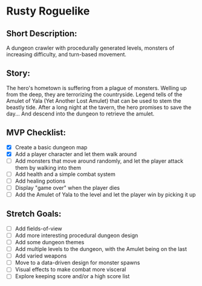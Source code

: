 # Rusty Roguelike

## Short Description:
A dungeon crawler with procedurally generated levels, monsters of increasing difficulty, and turn-based movement.

## Story:
The hero's hometown is suffering from a plague of monsters. Welling up from the deep, they are terrorizing the countryside. Legend tells of the Amulet of Yala (Yet Another Lost Amulet) that can be used to stem the beastly tide. After a long night at the tavern, the hero promises to save the day... And descend into the dungeon to retrieve the amulet.

## MVP Checklist:
- [x] Create a basic dungeon map
- [x] Add a player character and let them walk around
- [ ] Add monsters that move around randomly, and let the player attack them by walking into them
- [ ] Add health and a simple combat system
- [ ] Add healing potions
- [ ] Display "game over" when the player dies
- [ ] Add the Amulet of Yala to the level and let the player win by picking it up

## Stretch Goals:
- [ ] Add fields-of-view
- [ ] Add more interesting procedural dungeon design
- [ ] Add some dungeon themes
- [ ] Add multiple levels to the dungeon, with the Amulet being on the last
- [ ] Add varied weapons
- [ ] Move to a data-driven design for monster spawns
- [ ] Visual effects to make combat more visceral
- [ ] Explore keeping score and/or a high score list
